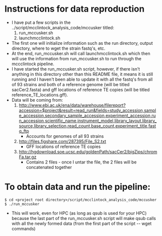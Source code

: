# Instructions for data reproduction

- I have put a few scripts in the ../script/mcclintock_analysis_code/mccusker titled:
	1. run_mccusker.sh
	2. launchmcclintock.sh
- The first one will initialize information such as the run directory, output directory, where to wget the strain fastq's, etc.
- At the end, run_mccusker.sh will call launchmcclintock.sh which then will use the information from run_mccusker.sh to run through the mccclintock pipeline.
- I have started the run_mccusker.sh script, however, if there isn't anything in this directory other than this README file, it means it is still running and I haven't been able to update it with all the fastq's from all of 93 strains and both of a reference genome (will be titled sacCer2.fasta) and gff locations of reference TE copies (will be titled reference_TE_locations.gff).
- Data will be coming from:
	1. http://www.ebi.ac.uk/ena/data/warehouse/filereport?accession=$project&result=read_run&fields=study_accession,sample_accession,secondary_sample_accession,experiment_accession,run_accession,scientific_name,instrument_model,library_layout,library_source,library_selection,read_count,base_count,experiment_title,fastq_ftp
		- Accounts for genomes of all 93 strains
	2. http://files.figshare.com/287395/File_S2.txt
		- GFF locations of reference TE copies
	3. http://hgdownload.soe.ucsc.edu/goldenPath/sacCer2/bigZips/chromFa.tar.gz
		- Contains 2 files - once I untar the file, the 2 files will be concatenated together

# To obtain data and run the pipeline:
```
$ cd <project root directory>/script/mcclintock_analysis_code/mccusker
$ ./run_mccusker
```
- This will work, even for HPC (as long as qsub is used for your HPC) because the last part of the run_mccusker.sh script will make qsub calls with all the newly formed data (from the first part of the script -- wget commands)
